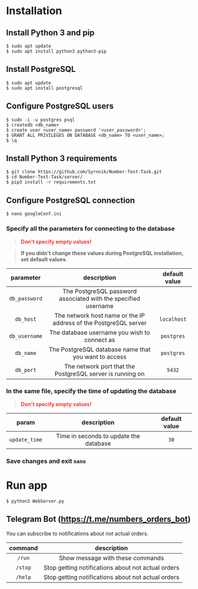 # Installation

## Install Python 3 and pip
```
$ sudo apt update
$ sudo apt install python3 python3-pip
```

## Install PostgreSQL
```
$ sudo apt update
$ sudo apt install postgresql
```

## Configure PostgreSQL users
```
$ sudo -i -u postgres psql
$ createdb <db_name>
$ create user <user_name> password '<user_password>';
$ GRANT ALL PRIVILEGES ON DATABASE <db_name> TO <user_name>;
$ \q
```

## Install Python 3 requirements
<!-- To install requirements, go to the **applications** folder, then the `server` folder and run the installation of packages from the file `requirements.txt`: -->
```
$ git clone https://github.com/Syrnnik/Number-Test-Task.git
$ cd Number-Test-Task/server/
$ pip3 install -r requirements.txt
```

## Configure PostgreSQL connection
<!-- To configure the PostgreSQL connection, go to the **applications** folder, then to the `server` folder and edit the `googleConf.ini` file: -->
```
$ nano googleConf.ini
```
### **Specify all the parameters for connecting to the database**
> <span style="color: #ff3333">**Don't specify empty values!**</span>

> **If you didn't change these values during PostgreSQL installation, set default values.**

| **parameter** |                         **description**                          | **default value** |
| :-----------: | :--------------------------------------------------------------: | :---------------: |
| `db_password` |  The PostgreSQL password associated with the specified username  |                   |
|   `db_host`   | The network host name or the IP address of the PostgreSQL server |    `localhost`    |
| `db_username` |           The database username you wish to connect as           |    `postgres`     |
|   `db_name`   |       The PostgreSQL database name that you want to access       |    `postgres`     |
|   `db_port`   |    The network port that the PostgreSQL server is running on     |      `5432`       |


### **In the same file, specify the time of updating the database**
> <span style="color: #ff3333">**Don't specify empty values!**</span>

|   **param**   |            **description**             | **default value** |
| :-----------: | :------------------------------------: | :---------------: |
| `update_time` | Time in seconds to update the database |       `30`        |

### **Save changes and exit `nano`**

# Run app
<!-- To run, go to the **applications** folder, then to the `server` folder and run `WebServer.py` script: -->
```
$ python3 WebServer.py
```

## Telegram Bot (https://t.me/numbers_orders_bot)
You can subscribe to notifications about not actual orders.

| **command** |                  **description**                   |
| :---------: | :------------------------------------------------: |
|   `/run`    |          Show message with these commands          |
|   `/stop`   | Stop getting notifications about not actual orders |
|   `/help`   | Stop getting notifications about not actual orders |
